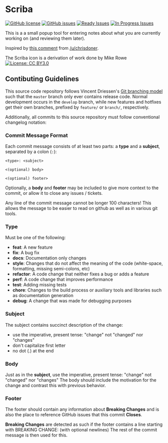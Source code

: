 # Scriba

[![GitHub license](https://img.shields.io/badge/license-Apache%202-blue.svg)](https://raw.githubusercontent.com/FuzzyWuzzie/Scriba/master/LICENSE) [![GitHub issues](https://img.shields.io/github/issues/FuzzyWuzzie/Scriba.svg)](https://github.com/FuzzyWuzzie/Scriba/issues) [![Ready Issues](https://img.shields.io/waffle/label/FuzzyWuzzie/Scriba/ready.svg)](https://waffle.io/FuzzyWuzzie/Scriba) [![In Progress Issues](https://img.shields.io/waffle/label/FuzzyWuzzie/Scriba/in%20progress.svg)](https://waffle.io/FuzzyWuzzie/Scriba)

This is a a small popup tool for entering notes about what you are currently working on (and reviewing them later).

Inspired by [this comment](https://www.reddit.com/r/programming/comments/4otbqr/programmer_interrupted/d4fji2g) from [/u/chrisdoner](https://www.reddit.com/user/chrisdoner).

The Scriba icon is a derivation of work done by Mike Rowe [![License: CC BY3.0](https://img.shields.io/badge/License-CC%20BY%203.0-lightgrey.svg)](http://creativecommons.org/licenses/by/3.0/)

## Contibuting Guidelines

This source code repository follows Vincent Driessen's
[Git branching model](http://nvie.com/posts/a-successful-git-branching-model/) such that the
`master` branch only ever contains release code. Normal development occurs in the `develop` branch,
while new features and hotfixes get their own branches, prefixed by `feature/` or `branch/`,
respectively.

Additionally, all commits to this source repository must follow conventional changelog notation:

### Commit Message Format

Each commit message consists of at least two parts: a **type** and a **subject**, separated by a colon (`:`):

```
<type>: <subject>

<(optional) body>

<(optional) footer>
```

Optionally, a **body** and **footer** may be included to give more context to the commit, or allow it to
close any issues / tickets.

Any line of the commit message cannot be longer 100 characters! This allows the message to be easier
to read on github as well as in various git tools.

### Type

Must be one of the following:

* **feat**: A new feature
* **fix**: A bug fix
* **docs**: Documentation only changes
* **style**: Changes that do not affect the meaning of the code (white-space, formatting, missing
  semi-colons, etc)
* **refactor**: A code change that neither fixes a bug or adds a feature
* **perf**: A code change that improves performance
* **test**: Adding missing tests
* **chore**: Changes to the build process or auxiliary tools and libraries such as documentation
  generation
* **debug**: A change that was made for debugging purposes

### Subject

The subject contains succinct description of the change:

* use the imperative, present tense: "change" not "changed" nor "changes"
* don't capitalize first letter
* no dot (.) at the end

### Body

Just as in the **subject**, use the imperative, present tense: "change" not "changed" nor "changes"
The body should include the motivation for the change and contrast this with previous behavior.

### Footer

The footer should contain any information about **Breaking Changes** and is also the place to
reference GitHub issues that this commit **Closes**.

**Breaking Changes** are detected as such if the footer contains a line starting with BREAKING CHANGE:
(with optional newlines) The rest of the commit message is then used for this.